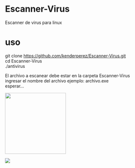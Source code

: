 # Escanner-Virus
Escanner de virus para linux
# uso<br>
git clone https://github.com/kenderperez/Escanner-Virus.git<br>
cd Escanner-Virus<br>
./antivirus<br>

El archivo a escanear debe estar en la carpeta Escanner-Virus<br>
ingresar el nombre del archivo ejemplo: archivo.exe<br>
esperar...<br>


<img width='200px' src='https://i.imgur.com/1QbSspn.png'></img><br>

<img src='https://i.imgur.com/TXovssc.png'></img><br>

